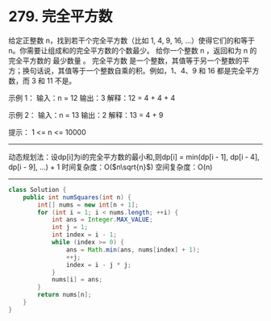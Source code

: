 # 279. 完全平方数

给定正整数 n，找到若干个完全平方数（比如 1, 4, 9, 16, ...）使得它们的和等于 n。你需要让组成和的完全平方数的个数最少。
给你一个整数 n ，返回和为 n 的完全平方数的 最少数量 。
完全平方数 是一个整数，其值等于另一个整数的平方；换句话说，其值等于一个整数自乘的积。例如，1、4、9 和 16 都是完全平方数，而 3 和 11 不是。

示例 1：
输入：n = 12
输出：3
解释：12 = 4 + 4 + 4

示例 2：
输入：n = 13
输出：2
解释：13 = 4 + 9

提示：
1 <= n <= 10000

---

动态规划法：设dp[i]为i的完全平方数的最小和,则dp[i] = min(dp[i - 1], dp[i - 4], dp[i - 9], ...) + 1
时间复杂度：O($n\sqrt{n}$) 空间复杂度：O(n)  

---

```java
class Solution {
    public int numSquares(int n) {
        int[] nums = new int[n + 1];
        for (int i = 1; i < nums.length; ++i) {
            int ans = Integer.MAX_VALUE;
            int j = 1;
            int index = i - 1;
            while (index >= 0) {
                ans = Math.min(ans, nums[index] + 1);
                ++j;
                index = i - j * j;
            }
            nums[i] = ans;
        }
        return nums[n];
    }
}
```
